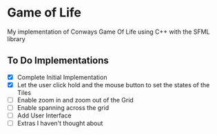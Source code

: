 # Game of Life

My implementation of Conways Game Of Life using C++ with the SFML library

## To Do Implementations
- [x] Complete Initial Implementation
- [x] Let the user click hold and the mouse button to set the states of the Tiles
- [ ] Enable zoom in and zoom out of the Grid
- [ ] Enable spanning across the grid
- [ ] Add User Interface
- [ ] Extras I haven't thought about 
